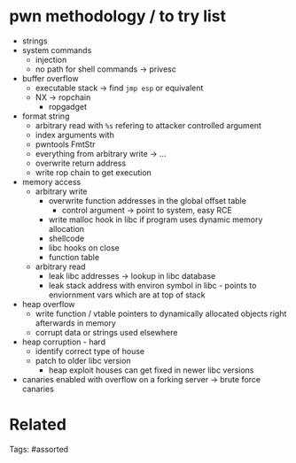 # pwn methodology / to try list
- strings
- system commands
  - injection
  - no path for shell commands -> privesc
- buffer overflow
  - executable stack -> find `jmp esp` or equivalent
  - NX -> ropchain
    - ropgadget
- format string
  - arbitrary read with `%s` refering to attacker controlled argument
  - index arguments with 
  - pwntools FmtStr
  - everything from arbitrary write -> ...
  - overwrite return address
  - write rop chain to get execution
- memory access
  - arbitrary write
    - overwrite function addresses in the global offset table
      - control argument -> point to system, easy RCE
    - write malloc hook in libc if program uses dynamic memory allocation
    - shellcode
    - libc hooks on close
    - function table
  - arbitrary read
    - leak libc addresses -> lookup in libc database
    - leak stack address with environ symbol in libc - points to enviornment vars which are at top of stack
- heap overflow
  - write function / vtable pointers to dynamically allocated objects right afterwards in memory
  - corrupt data or strings used elsewhere
- heap corruption - hard
  - identify correct type of house
  - patch to older libc version
    - heap exploit houses can get fixed in newer libc versions
- canaries enabled with overflow on a forking server -> brute force canaries

# Related

Tags:
    #assorted
